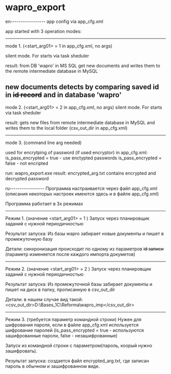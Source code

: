 # wapro_export
en-----------------
app config via app_cfg.xml

app started with 3 operation modes:

--------------------
mode 1. (<start_arg01> = 1 in  app_cfg.xml, no args)

silent mode. For starts via task sheduler

result:
from DB 'wapro' in MS SQL get new documents and writes them to the remote intermediate database in MySQL

new documents detects by comparing saved id in <s>id record</s> and in database 'wapro'
--------------------
mode 2. (<start_arg01> = 2 in app_cfg.xml, no args)
silent mode. For starts via task sheduler

result: gets new files from remote intermediate database in MySQL 
and writes them to the local folder (csv_out_dir in app_cfg.xml)

--------------------------------------------------------------------
mode 3. (command line arg needed)

used for encrytping of password (if used encryptor)
 in app_cfg.xml:
is_pass_encrypted = true - use enctypted passwords
is_pass_encrypted = false - not encripted

run: wapro_export.exe <password for encrypt>
result: encrypted_arg.txt contains encrypted and decrypted password

ru-----------------
Программа настраивается через файл app_cfg.xml
(описания некоторых настроек имеются здесь и в файле app_cfg.xml)



Программа работает в 3х режимах

--------
Режим 1. (значение <start_arg01> = 1 )
Запуск через планировщик заданий с нужной периодичностью

Результат запуска:
Из базы wapro забирает новые документы и пишет в промежуточную базу

Детали:
синхронизация происходит по одному из параметров <s>id записи</s> (параметр изменяется после каждого импорта докуметов)

--------
Режим 2. (значение <start_arg01> = 2 )
Запуск через планировщик заданий с нужной периодичностью

Результат запуска:
Из промежуточной базы забирает документы и пишет на диск в папку, прописанную в csv_out_dir

Детали:
в нашем случае вид такой: <csv_out_dir>D:\Bases_1C\Reforma\wapro_imp\</csv_out_dir>

--------
Режим 3. (требуется параметр командной строки)
Нужен для шифрования пароля, если в файле app_cfg.xml используется шифрование паролей 
(is_pass_encrypted = true - используются зашифрованные пароли, false - незашифрованные)

Запуск из командной строки с параметром(пароль, коорый нужно зашифровать).

Результат запуска:
создается файл encrypted_arg.txt, где записан пароль в обычном и зашифрованном виде.

